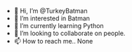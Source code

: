 - 👋 Hi, I’m @TurkeyBatman
- 👀 I’m interested in Batman
- 🌱 I’m currently learning Python
- 💞️ I’m looking to collaborate on people.
- 📫 How to reach me.. None

<!---
TurkeyBatman/TurkeyBatman is a ✨ special ✨ repository because its `README.md` (this file) appears on your GitHub profile.
You can click the Preview link to take a look at your changes.
--->
